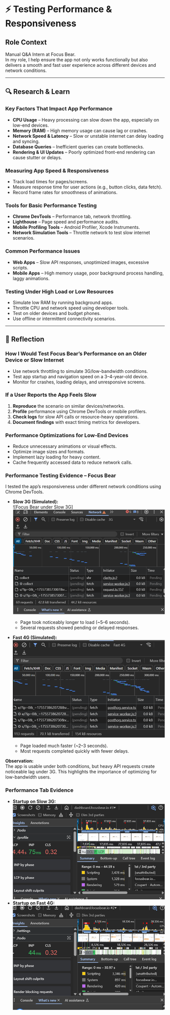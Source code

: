 # ⚡ Testing Performance & Responsiveness

## Role Context

Manual Q&A Intern at Focus Bear.  
In my role, I help ensure the app not only works functionally but also delivers a smooth and fast user experience across different devices and network conditions.

---

## 🔍 Research & Learn

### Key Factors That Impact App Performance

- **CPU Usage** – Heavy processing can slow down the app, especially on low-end devices.
- **Memory (RAM)** – High memory usage can cause lag or crashes.
- **Network Speed & Latency** – Slow or unstable internet can delay loading and syncing.
- **Database Queries** – Inefficient queries can create bottlenecks.
- **Rendering & UI Updates** – Poorly optimized front-end rendering can cause stutter or delays.

### Measuring App Speed & Responsiveness

- Track load times for pages/screens.
- Measure response time for user actions (e.g., button clicks, data fetch).
- Record frame rates for smoothness of animations.

### Tools for Basic Performance Testing

- **Chrome DevTools** – Performance tab, network throttling.
- **Lighthouse** – Page speed and performance audits.
- **Mobile Profiling Tools** – Android Profiler, Xcode Instruments.
- **Network Simulation Tools** – Throttle network to test slow internet scenarios.

### Common Performance Issues

- **Web Apps** – Slow API responses, unoptimized images, excessive scripts.
- **Mobile Apps** – High memory usage, poor background process handling, laggy animations.

### Testing Under High Load or Low Resources

- Simulate low RAM by running background apps.
- Throttle CPU and network speed using developer tools.
- Test on older devices and budget phones.
- Use offline or intermittent connectivity scenarios.

---

## 📝 Reflection

### How I Would Test Focus Bear’s Performance on an Older Device or Slow Internet

- Use network throttling to simulate 3G/low-bandwidth conditions.
- Test app startup and navigation speed on a 3–4-year-old device.
- Monitor for crashes, loading delays, and unresponsive screens.

### If a User Reports the App Feels Slow

1. **Reproduce** the scenario on similar devices/networks.
2. **Profile** performance using Chrome DevTools or mobile profilers.
3. **Check logs** for slow API calls or resource-heavy operations.
4. **Document findings** with exact timing metrics for developers.

### Performance Optimizations for Low-End Devices

- Reduce unnecessary animations or visual effects.
- Optimize image sizes and formats.
- Implement lazy loading for heavy content.
- Cache frequently accessed data to reduce network calls.

### Performance Testing Evidence – Focus Bear

I tested the app’s responsiveness under different network conditions using Chrome DevTools.

- **Slow 3G (Simulated):**  
   ![Focus Bear under Slow 3G]
  ![Focus Bear under Slow 3G](image.png)

  - Page took noticeably longer to load (~5–6 seconds).
  - Several requests showed pending or delayed responses.

- **Fast 4G (Simulated):**  
  ![Focus Bear under Fast 4G](image-1.png)

  - Page loaded much faster (~2–3 seconds).
  - Most requests completed quickly with fewer delays.

**Observation:**  
The app is usable under both conditions, but heavy API requests create noticeable lag under 3G. This highlights the importance of optimizing for low-bandwidth users.

### Performance Tab Evidence

- **Startup on Slow 3G:**
  ![alt text](image-3.png)
- **Startup on Fast 4G:**  
  ![alt text](image-2.png)
